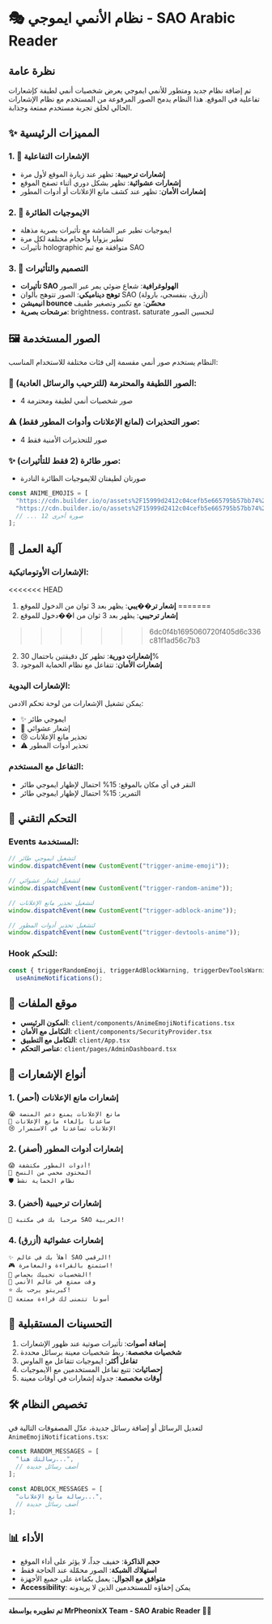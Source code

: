 # 🎭 نظام الأنمي ايموجي - SAO Arabic Reader

## نظرة عامة

تم إضافة نظام جديد ومتطور للأنمي ايموجي يعرض شخصيات أنمي لطيفة كإشعارات تفاعلية في الموقع. هذا النظام يدمج الصور المرفوعة من المستخدم مع نظام الإشعارات الحالي لخلق تجربة مستخدم ممتعة وجذابة.

## ✨ المميزات الرئيسية

### 1. 🎌 الإشعارات التفاعلية

- **إشعارات ترحيبية**: تظهر عند زيارة الموقع لأول مرة
- **إشعارات عشوائية**: تظهر بشكل دوري أثناء تصفح الموقع
- **إشعارات الأمان**: تظهر عند كشف مانع الإعلانات أو أدوات المطور

### 2. 🌟 الايموجيات الطائرة

- ايموجيات تطير عبر الشاشة مع تأثيرات بصرية مذهلة
- تطير بزوايا وأحجام مختلفة لكل مرة
- تأثيرات holographic متوافقة مع ثيم SAO

### 3. 🎨 التصميم والتأثيرات

- **تأثيرات SAO الهولوغرافية**: شعاع ضوئي يمر عبر الصور
- **توهج ديناميكي**: الصور تتوهج بألوان SAO (أزرق، بنفسجي، بارولة)
- **انيميشن bounce محسّن**: مع تكبير وتصغير طفيف
- **مرشحات بصرية**: brightness، contrast، saturate لتحسين الصور

## 🖼️ الصور المستخدمة

النظام يستخدم صور أنمي مقسمة إلى فئات مختلفة للاستخدام المناسب:

### 🌸 الصور اللطيفة والمحترمة (للترحيب والرسائل العادية):

- 4 صور شخصيات أنمي لطيفة ومحترمة

### ⚠️ صور التحذيرات (لمانع الإعلانات وأدوات المطور فقط):

- 4 صور للتحذيرات الأمنية فقط

### ✨ صور طائرة (2 فقط للتأثيرات):

- صورتان لطيفتان للايموجيات الطائرة النادرة

```typescript
const ANIME_EMOJIS = [
  "https://cdn.builder.io/o/assets%2F15999d2412c04cefb5e665795b57bb74%2F50086dbb9ccf4873b677aa240e6a8f89?...",
  "https://cdn.builder.io/o/assets%2F15999d2412c04cefb5e665795b57bb74%2Fc95924a0fc444e14b84a3e4e4aaa1835?...",
  // ... 12 صورة أخرى
];
```

## 🎯 آلية العمل

### الإشعارات الأوتوماتيكية:

<<<<<<< HEAD
1. **إشعار تر��يبي**: يظهر بعد 3 ثوان من الدخول للموقع
=======
1. **إشعار ترحيبي**: يظهر بعد 3 ثوان من ا��دخول للموقع
>>>>>>> 6dc0f4b1695060720f405d6c336c81f1ad56c7b3
2. **إشعارات دورية**: تظهر كل دقيقتين باحتمال 30%
3. **إشعارات الأمان**: تتفاعل مع نظام الحماية الموجود

### الإشعارات اليدوية:

يمكن تشغيل الإشعارات من لوحة تحكم الادمن:

- ✨ ايموجي طائر
- 🎌 إشعار عشوائي
- 😢 تحذير مانع الإعلانات
- ⚠️ تحذير أدوات المطور

### التفاعل مع المستخدم:

- النقر في أي مكان بالموقع: 15% احتمال لإظهار ايموجي طائر
- التمرير: 15% احتمال لإظهار ايموجي طائر

## 🔧 التحكم التقني

### Events المستخدمة:

```typescript
// لتشغيل ايموجي طائر
window.dispatchEvent(new CustomEvent("trigger-anime-emoji"));

// لتشغيل إشعار عشوائي
window.dispatchEvent(new CustomEvent("trigger-random-anime"));

// لتشغيل تحذير مانع الإعلانات
window.dispatchEvent(new CustomEvent("trigger-adblock-anime"));

// لتشغيل تحذير أدوات المطور
window.dispatchEvent(new CustomEvent("trigger-devtools-anime"));
```

### Hook للتحكم:

```typescript
const { triggerRandomEmoji, triggerAdBlockWarning, triggerDevToolsWarning } =
  useAnimeNotifications();
```

## 📍 موقع الملفات

- **المكون الرئيسي**: `client/components/AnimeEmojiNotifications.tsx`
- **التكامل مع الأمان**: `client/components/SecurityProvider.tsx`
- **التكامل مع التطبيق**: `client/App.tsx`
- **عناصر التحكم**: `client/pages/AdminDashboard.tsx`

## 🎨 أنواع الإشعارات

### 1. إشعارات مانع الإعلانات (أحمر)

```
😭 مانع الإعلانات يمنع دعم المنصة
🥺 ساعدنا بإلغاء مانع الإعلانات
😢 الإعلانات تساعدنا في الاستمرار
```

### 2. إشعارات أدوات المطور (أصفر)

```
😱 أدوات المطور مكتشفة!
🔐 المحتوى محمي من النسخ
🛡️ نظام الحماية نشط
```

### 3. إشعارات ترحيبية (أخضر)

```
🎌 مرحباً بك في مكتبة SAO العربية!
```

### 4. إشعارات عشوائية (أزرق)

```
✨ أهلاً بك في عالم SAO الرقمي!
🎮 استمتع بالقراءة والمغامرة!
💫 الشخصيات تحييك بحماس!
🌸 وقت ممتع في عالم الأنمي
⭐ كيريتو يرحب بك!
🌟 أسونا تتمنى لك قراءة ممتعة
```

## 🔮 التحسينات المستقبلية

1. **إضافة أصوات**: تأثيرات صوتية عند ظهور الإشعارات
2. **شخصيات مخصصة**: ربط شخصيات معينة برسائل محددة
3. **تفاعل أكثر**: ايموجيات تتفاعل مع الماوس
4. **إحصائيات**: تتبع تفاعل المستخدمين مع الايموجيات
5. **أوقات مخصصة**: جدولة إشعارات في أوقات معينة

## 🛠️ تخصيص النظام

لتعديل الرسائل أو إضافة رسائل جديدة، عدّل المصفوفات التالية في `AnimeEmojiNotifications.tsx`:

```typescript
const RANDOM_MESSAGES = [
  "رسالتك هنا...",
  // أضف رسائل جديدة
];

const ADBLOCK_MESSAGES = [
  "رسالة مانع الإعلانات...",
  // أضف رسائل جديدة
];
```

## 📊 الأداء

- **حجم الذاكرة**: خفيف جداً، لا يؤثر على أداء الموقع
- **استهلاك الشبكة**: الصور محمّلة عند الحاجة فقط
- **متوافق مع الجوال**: يعمل بكفاءة على جميع الأجهزة
- **Accessibility**: يمكن إخفاؤه للمستخدمين الذين لا يريدونه

---

**تم تطويره بواسطة MrPheonixX Team - SAO Arabic Reader** 🎌✨
